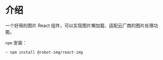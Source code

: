 # 介绍


一个好用的图片 React 组件，可以实现图片懒加载、适配云厂商的图片处理功能。

`npm` 安装：

```bash
~ npm install @robot-img/react-img
```
